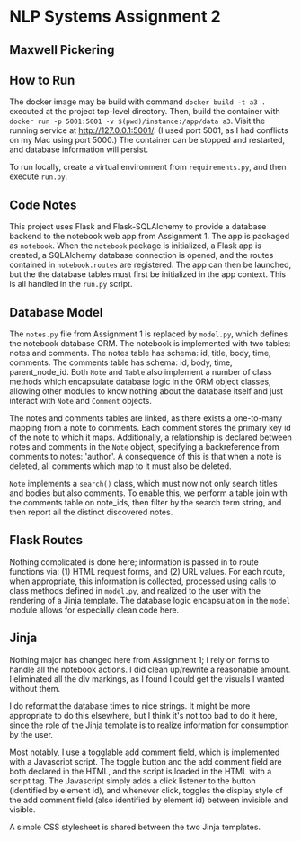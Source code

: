 # NLP Systems Assignment 2
## Maxwell Pickering

## How to Run

The docker image may be build with command `docker build -t a3 .` executed at the project top-level directory. Then, build the container with `docker run -p 5001:5001 -v $(pwd)/instance:/app/data a3`. Visit the running service at http://127.0.0.1:5001/. (I used port 5001, as I had conflicts on my Mac using port 5000.) The container can be stopped and restarted, and database information will persist.

To run locally, create a virtual environment from `requirements.py`, and then execute `run.py`.

## Code Notes

This project uses Flask and Flask-SQLAlchemy to provide a database backend to the notebook web app from Assignment 1. The app is packaged as `notebook`. When the `notebook` package is initialized, a Flask app is created, a SQLAlchemy database connection is opened, and the routes contained in `notebook.routes` are registered. The app can then be launched, but the the database tables must first be initialized in the app context. This is all handled in the `run.py` script.

## Database Model

The `notes.py` file from Assignment 1 is replaced by `model.py`, which defines the notebook database ORM. The notebook is implemented with two tables: notes and comments. The notes table has schema: id, title, body, time, comments. The comments table has schema: id, body, time, parent_node_id. Both `Note` and `Table` also implement a number of class methods which encapsulate database logic in the ORM object classes, allowing other modules to know nothing about the database itself and just interact with `Note` and `Comment` objects.

The notes and comments tables are linked, as there exists a one-to-many mapping from a note to comments. Each comment stores the primary key id of the note to which it maps. Additionally, a relationship is declared between notes and comments in the `Note` object, specifying a backreference from comments to notes: 'author'. A consequence of this is that when a note is deleted, all comments which map to it must also be deleted.

`Note` implements a `search()` class, which must now not only search titles and bodies but also comments. To enable this, we perform a table join with the comments table on note_ids, then filter by the search term string, and then report all the distinct discovered notes.

## Flask Routes

Nothing complicated is done here; information is passed in to route functions via: (1) HTML request forms, and (2) URL values. For each route, when appropriate, this information is collected, processed using calls to class methods defined in `model.py`, and realized to the user with the rendering of a Jinja template. The database logic encapsulation in the `model` module allows for especially clean code here.

## Jinja

Nothing major has changed here from Assignment 1; I rely on forms to handle all the notebook actions. I did clean up/rewrite a reasonable amount. I eliminated all the div markings, as I found I could get the visuals I wanted without them.

I do reformat the database times to nice strings. It might be more appropriate to do this elsewhere, but I think it's not too bad to do it here, since the role of the Jinja template is to realize information for consumption by the user.

Most notably, I use a togglable add comment field, which is implemented with a Javascript script. The toggle button and the add comment field are both declared in the HTML, and the script is loaded in the HTML with a script tag. The Javascript simply adds a click listener to the button (identified by element id), and whenever click, toggles the display style of the add comment field (also identified by element id) between invisible and visible.

A simple CSS stylesheet is shared between the two Jinja templates.